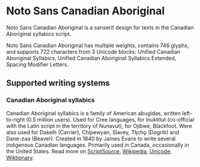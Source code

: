 
# Noto Sans Canadian Aboriginal

Noto Sans Canadian Aboriginal is a sanserif design for texts in the Canadian Aboriginal syllabics script. 

Noto Sans Canadian Aboriginal has multiple weights, contains 746 glyphs, and supports 722 characters from 3 Unicode blocks: Unified Canadian Aboriginal Syllabics, Unified Canadian Aboriginal Syllabics Extended, Spacing Modifier Letters.


## Supported writing systems


### Canadian Aboriginal syllabics

Canadian Aboriginal syllabics is a family of American abugidas, written left-to-right (0.5 million users). Used for Cree languages, for Inuktitut (co-official with the Latin script in the territory of Nunavut), for Ojibwe, Blackfoot. Were also used for Dakelh (Carrier), Chipewyan, Slavey, Tłı̨chǫ (Dogrib) and Dane-zaa (Beaver). Created in 1840 by James Evans to write several indigenous Canadian languages. Primarily used in Canada, occasionally in the United States. Read more on [ScriptSource](https://scriptsource.org/scr/Cans), [Wikipedia](https://en.wikipedia.org/wiki/ISO_15924:Cans), [Unicode](https://www.unicode.org/versions/Unicode13.0.0/ch20.pdf#G26630), [Wiktionary](https://en.wiktionary.org/wiki/Category:Canadian_syllabics_script).

